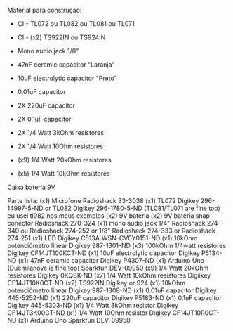 Material para construção:
* CI - TL072 ou TL082 ou TL081 ou TL071
* CI -  (x2) TS922IN ou TS924IN

* Mono audio jack  1/8"

* 47nF ceramic capacitor "Laranja"
* 10uF electrolytic capacitor "Preto"
* 0.01uF capacitor
* 2X 220uF capacitor
* 2X 0.1uF capacitor

* 2X 1/4 Watt 3kOhm resistores
* 2X 1/4 Watt 10Ohm resistores
* (x9) 1/4 Watt 20kOhm resistores
* (x5) 1/4 Watt 10kOhm resistores

Caixa bateria 9V

Parte lista:
(x1) Microfone Radioshack 33-3038
(x1) TL072 Digikey 296-14997-5-ND or TL082 Digikey 296-1780-5-ND (TL081/TL071 are fine too) eu usei tl082 nos meus exemplos
(x2) 9V bateria
(x2) 9V bateria snap conector Radioshack 270-324
(x1) mono audio jack 1/4" Radioshack 274-340  ou Radioshack 274-252 or 1/8" Radioshack 274-333 or Radioshack 274-251
(x1) LED Digikey C513A-WSN-CV0Y0151-ND
(x1) 10kOhm potenciômetro linear Digikey 987-1301-ND
(x3) 100kOhm 1/4watt resistores Digikey CF14JT100KCT-ND
(x1) 10uF electrolytic capacitor Digikey P5134-ND
(x1) 47nF ceramic capacitor Digikey P4307-ND
(x1) Arduino Uno (Duemilanove is fine too) Sparkfun DEV-09950
(x9) 1/4 Watt 20kOhm resistores Digikey 0KQBK-ND
(x7) 1/4 Watt 10kOhm resistores Digiikey CF14JT10K0CT-ND
(x2) TS922IN Digikey or 924
(x1) 10kOhm potenciômetro linear Digikey 987-1308-ND
(x1) 0.01uF capacitor Digikey 445-5252-ND
(x1) 220uF capacitor Digikey P5183-ND
(x1) 0.1uF capacitor Digikey 445-5303-ND
(x1) 1/4 Watt 3kOhm resistor  Digikey CF14JT3K00CT-ND
(x1) 1/4 Watt 10Ohm resistor Digikey CF14JT10R0CT-ND
(x1) Arduino Uno Sparkfun DEV-09950

